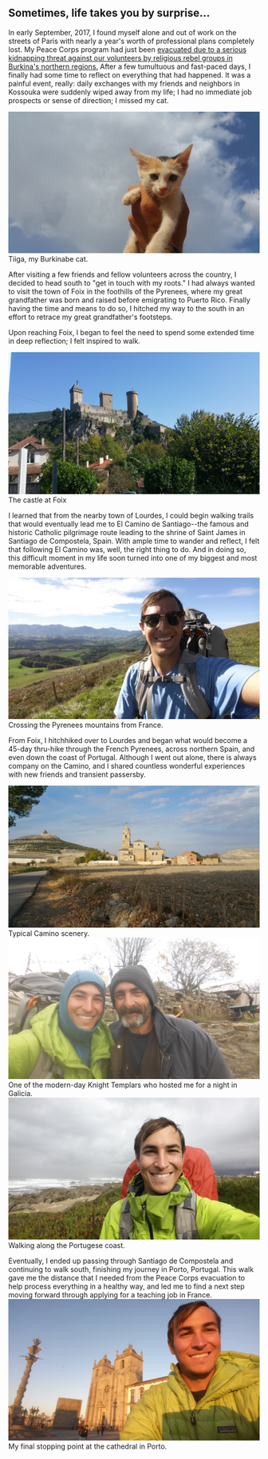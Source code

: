 ## Sometimes, life takes you by surprise...

In early September, 2017, I found myself alone and out of work on the streets of Paris with nearly a year's worth of professional plans completely lost. My Peace Corps program had just been [evacuated due to a serious kidnapping threat against our volunteers by religious rebel groups in Burkina's northern regions.](https://www.peacecorps.gov/news/library/peace-corps-burkina-faso-volunteers-evacuated-safely/) After a few tumultuous and fast-paced days, I finally had some time to reflect on everything that had happened. It was a painful event, really: daily exchanges with my friends and neighbors in Kossouka were suddenly wiped away from my life; I had no immediate job prospects or sense of direction; I missed my cat.

<img src="tiiga.jpg">
Tiiga, my Burkinabe cat.<br>

<p>After visiting a few friends and fellow volunteers across the country, I decided to head south to "get in touch with my roots." I had always wanted to visit the town of Foix in the foothills of the Pyrenees, where my great grandfather was born and raised before emigrating to Puerto Rico. Finally having the time and means to do so, I hitched my way to the south in an effort to retrace my great grandfather's footsteps.<p>
  
<p>Upon reaching Foix, I began to feel the need to spend some extended time in deep reflection; I felt inspired to walk.<p>
  
 <img src="foix.jpg">
 The castle at Foix
  
<p>I learned that from the nearby town of Lourdes, I could begin walking trails that would eventually lead me to El Camino de Santiago--the famous and historic Catholic pilgrimage route leading to the shrine of Saint James in Santiago de Compostela, Spain. With ample time to wander and reflect, I felt that following El Camino was, well, the right thing to do. And in doing so, this difficult moment in my life soon turned into one of my biggest and most memorable adventures.<p>

<img src="pyrenees.jpg">
Crossing the Pyrenees mountains from France.

<p>From Foix, I hitchhiked over to Lourdes and began what would become a 45-day thru-hike through the French Pyrenees, across northern Spain, and even down the coast of Portugal. Although I went out alone, there is always company on the Camino, and I shared countless wonderful experiences with new friends and transient passersby.<p>

<img src="castles.jpg">
Typical Camino scenery.<br>


<img src="knights.jpg">
One of the modern-day Knight Templars who hosted me for a night in Galicia.<br>


<img src="portugal.jpg">
Walking along the Portugese coast.<br>

<p>Eventually, I ended up passing through Santiago de Compostela and continuing to walk south, finishing my journey in Porto, Portugal. This walk gave me the distance that I needed from the Peace Corps evacuation to help process everything in a healthy way, and led me to find a next step moving forward through applying for a teaching job in France.

<img src="porto.jpg">
My final stopping point at the cathedral in Porto.
